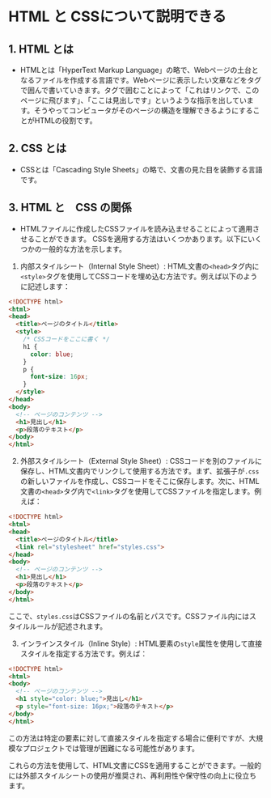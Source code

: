 # HTML と CSSについて説明できる

## 1. HTML とは
 - HTMLとは「HyperText Markup Language」の略で、Webページの土台となるファイルを作成する言語です。Webページに表示したい文章などをタグで囲んで書いていきます。タグで囲むことによって「これはリンクで、このページに飛びます」、「ここは見出しです」というような指示を出しています。そうやってコンピュータがそのページの構造を理解できるようにすることがHTMLの役割です。

## 2. CSS とは

- CSSとは「Cascading Style Sheets」の略で、文書の見た目を装飾する言語です。

## 3. HTML と　CSS の関係
- HTMLファイルに作成したCSSファイルを読み込ませることによって適用させることができます。
CSSを適用する方法はいくつかあります。以下にいくつかの一般的な方法を示します。

1. 内部スタイルシート（Internal Style Sheet）: HTML文書の`<head>`タグ内に`<style>`タグを使用してCSSコードを埋め込む方法です。例えば以下のように記述します：

```html
<!DOCTYPE html>
<html>
<head>
  <title>ページのタイトル</title>
  <style>
    /* CSSコードをここに書く */
    h1 {
      color: blue;
    }
    p {
      font-size: 16px;
    }
  </style>
</head>
<body>
  <!-- ページのコンテンツ -->
  <h1>見出し</h1>
  <p>段落のテキスト</p>
</body>
</html>
```

2. 外部スタイルシート（External Style Sheet）: CSSコードを別のファイルに保存し、HTML文書内でリンクして使用する方法です。まず、拡張子が`.css`の新しいファイルを作成し、CSSコードをそこに保存します。次に、HTML文書の`<head>`タグ内で`<link>`タグを使用してCSSファイルを指定します。例えば：

```html
<!DOCTYPE html>
<html>
<head>
  <title>ページのタイトル</title>
  <link rel="stylesheet" href="styles.css">
</head>
<body>
  <!-- ページのコンテンツ -->
  <h1>見出し</h1>
  <p>段落のテキスト</p>
</body>
</html>
```

ここで、`styles.css`はCSSファイルの名前とパスです。CSSファイル内にはスタイルルールが記述されます。

3. インラインスタイル（Inline Style）: HTML要素の`style`属性を使用して直接スタイルを指定する方法です。例えば：

```html
<!DOCTYPE html>
<html>
<body>
  <!-- ページのコンテンツ -->
  <h1 style="color: blue;">見出し</h1>
  <p style="font-size: 16px;">段落のテキスト</p>
</body>
</html>
```

この方法は特定の要素に対して直接スタイルを指定する場合に便利ですが、大規模なプロジェクトでは管理が困難になる可能性があります。

これらの方法を使用して、HTML文書にCSSを適用することができます。一般的には外部スタイルシートの使用が推奨され、再利用性や保守性の向上に役立ちます。